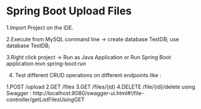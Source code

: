 # Spring Boot Upload Files

 1.Import Project on the IDE.

 2.Execute from MySQL command line -> 
   create database TestDB; 
   use database TestDB;

 3.Right click project -> Run as Java Application or Run Spring Boot application
   mvn spring-boot:run

4. Test different CRUD operations on different endpoints like : 

1.POST /upload
2.GET /files
3.GET /files/{id}
4.DELETE /file/{id}/delete
using Swagger : http://localhost:8080/swagger-ui.html#!/file-controller/getListFilesUsingGET

